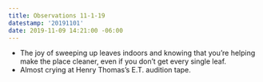 ```yaml
---
title: Observations 11-1-19
datestamp: '20191101'
date: 2019-11-09 14:21:00 -06:00
---
```


- The joy of sweeping up leaves indoors and knowing that you’re helping make the place cleaner, even if you don’t get every single leaf.
- Almost crying at Henry Thomas’s E.T. audition tape.
